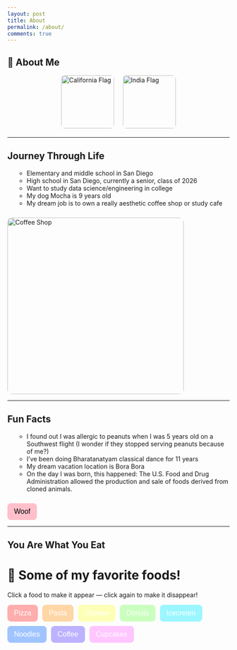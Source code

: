 ```yaml
---
layout: post
title: About
permalink: /about/
comments: true
---
```


## 🌟 About Me

<style>
  .flag-buttons {
    display: flex;
    justify-content: center;
    gap: 20px;
    margin-bottom: 20px;
  }
  .flag-buttons img {
    width: 120px;
    cursor: pointer;
    border-radius: 8px;
    transition: transform 0.2s;
  }
  .flag-buttons img:hover {
    transform: scale(1.1);
  }

  ul.circle-list {
    list-style-type: circle;
    margin-left: 20px;
  }

  .food-buttons button {
    border: none;
    padding: 10px 15px;
    border-radius: 8px;
    cursor: pointer;
    font-size: 1rem;
    color: white;
  }
  .food-buttons {
    display: flex;
    flex-wrap: wrap;
    gap: 10px;
    margin-top: 10px;
    margin-bottom: 20px;
  }

  .confetti-emoji {
    position: fixed;
    animation: fall 5s linear forwards;
    font-size: 2rem;
    pointer-events: none;
  }
  @keyframes fall {
    from { transform: translateY(-50px); opacity: 1; }
    to { transform: translateY(100vh); opacity: 0; }
  }

  .woof-button {
    background-color: pink;
    border: none;
    padding: 10px 15px;
    border-radius: 8px;
    cursor: pointer;
    font-size: 1rem;
    margin-top: 10px;
  }
</style>

<!-- FLAGS -->
<div class="flag-buttons">
  <img src="https://upload.wikimedia.org/wikipedia/commons/0/01/Flag_of_California.svg" alt="California Flag" onclick="releaseEmoji('🐻')">
  <img src="https://upload.wikimedia.org/wikipedia/en/4/41/Flag_of_India.svg" alt="India Flag" onclick="releaseEmoji('🦚')">
</div>

---

## Journey Through Life

<ul class="circle-list">
  <li>Elementary and middle school in San Diego</li>
  <li>High school in San Diego, currently a senior, class of 2026</li>
  <li>Want to study data science/engineering in college</li>
  <li>My dog Mocha is 9 years old</li>
  <li>My dream job is to own a really aesthetic coffee shop or study cafe</li>
</ul>

<img src="https://images.unsplash.com/photo-1504754524776-8f4f37790ca0" alt="Coffee Shop" width="400" style="border-radius: 10px; margin-top: 10px;">

---

## Fun Facts

<ul class="circle-list">
  <li>I found out I was allergic to peanuts when I was 5 years old on a Southwest flight (I wonder if they stopped serving peanuts because of me?)</li>
  <li>I’ve been doing Bharatanatyam classical dance for 11 years</li>
  <li>My dream vacation location is Bora Bora</li>
  <li>On the day I was born, this happened: The U.S. Food and Drug Administration allowed the production and sale of foods derived from cloned animals.</li>
</ul>

<button class="woof-button" onclick="releaseEmoji('🐶')">Woof</button>

---

## You Are What You Eat
# 🍴 Some of my favorite foods!


<p>Click a food to make it appear — click again to make it disappear!</p>

<div class="food-buttons">
  <button style="background-color: #ffadad;" onclick="toggleFood('🍕','pizza')">Pizza</button>
  <button style="background-color: #ffd6a5;" onclick="toggleFood('🍝','pasta')">Pasta</button>
  <button style="background-color: #fdffb6;" onclick="toggleFood('🧀','cheese')">Cheese</button>
  <button style="background-color: #caffbf;" onclick="toggleFood('🍩','donuts')">Donuts</button>
  <button style="background-color: #9bf6ff;" onclick="toggleFood('🍦','icecream')">Icecream</button>
  <button style="background-color: #a0c4ff;" onclick="toggleFood('🍜','noodles')">Noodles</button>
  <button style="background-color: #bdb2ff;" onclick="toggleFood('☕','coffee')">Coffee</button>
  <button style="background-color: #ffc6ff;" onclick="toggleFood('🧁','cupcakes')">Cupcakes</button>
</div>

<script>
  // General emoji release (for flags + Woof button)
  function releaseEmoji(emoji) {
    for (let i = 0; i < 10; i++) {
      const span = document.createElement("span");
      span.textContent = emoji;
      span.classList.add("confetti-emoji");
      span.style.left = Math.random() * window.innerWidth + "px";
      span.style.top = "-50px";
      document.body.appendChild(span);
      setTimeout(() => span.remove(), 5000);
    }
  }

  // Toggleable food confetti
  const activeFood = {};
  function toggleFood(emoji, key) {
    if (activeFood[key]) {
      activeFood[key] = false;
    } else {
      activeFood[key] = true;
      for (let i = 0; i < 20; i++) {
        const span = document.createElement("span");
        span.textContent = emoji;
        span.classList.add("confetti-emoji", `food-${key}`);
        span.style.left = Math.random() * window.innerWidth + "px";
        span.style.top = "-50px";
        document.body.appendChild(span);
        setTimeout(() => span.remove(), 5000);
      }
      setTimeout(() => { activeFood[key] = false; }, 5000);
    }
  }
</script>